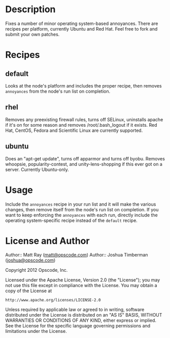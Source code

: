Description
===========
Fixes a number of minor operating system-based annoyances. There are recipes per platform, currently Ubuntu and Red Hat. Feel free to fork and submit your own patches.

Recipes
=======

default
-------
Looks at the node's platform and includes the proper recipe, then removes `annoyances` from the node's run list on completion.

rhel
----
Removes any preexisting firewall rules, turns off SELinux, uninstalls apache if it's on for some reason and removes /root/.bash_logout if it exists. Red Hat, CentOS, Fedora and Scientific Linux are currently supported.

ubuntu
------
Does an "apt-get update", turns off apparmor and turns off byobu. Removes whoopsie, popularity-contest, and unity-lens-shopping if this ever got on a server. Currently Ubuntu-only.

Usage
=====
Include the `annoyances` recipe in your run list and it will make the various changes, then remove itself from the node's run list on completion. If you want to keep enforcing the `annoyances` with each run, directly include the operating system-specific recipe instead of the `default` recipe.

License and Author
==================

Author:: Matt Ray (<matt@opscode.com>)
Author:: Joshua Timberman (<joshua@opscode.com>)

Copyright 2012 Opscode, Inc.

Licensed under the Apache License, Version 2.0 (the "License");
you may not use this file except in compliance with the License.
You may obtain a copy of the License at

    http://www.apache.org/licenses/LICENSE-2.0

Unless required by applicable law or agreed to in writing, software
distributed under the License is distributed on an "AS IS" BASIS,
WITHOUT WARRANTIES OR CONDITIONS OF ANY KIND, either express or implied.
See the License for the specific language governing permissions and
limitations under the License.

